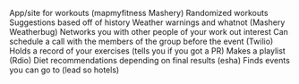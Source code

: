 App/site for workouts (mapmyfitness Mashery)
	Randomized workouts
	Suggestions based off of history 
	Weather warnings and whatnot (Mashery Weatherbug)
	Networks you with other people of your work out interest
	Can schedule a call with the members of the group before the event (Twilio)
	Holds a record of your exercises (tells you if you got a PR)
	Makes a playlist (Rdio)
	Diet recommendations depending on final results (esha)
	Finds events you can go to (lead so hotels)